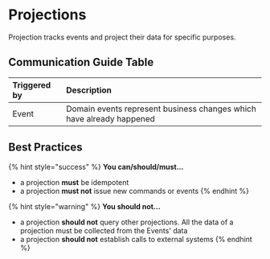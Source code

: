 # Projections

Projection tracks events and project their data for specific purposes.

## Communication Guide Table

| Triggered by | Description |
| :--- | :--- |
| Event | Domain events represent business changes which have already happened |

## Best Practices

{% hint style="success" %}
**You can/should/must...**

* a projection **must** be idempotent
* a projection **must not** issue new commands or events
{% endhint %}

{% hint style="warning" %}
**You should not...**

* a projection **should not** query other projections. All the data of a projection must be collected from the Events' data
* a projection **should not** establish calls to external systems
{% endhint %}





